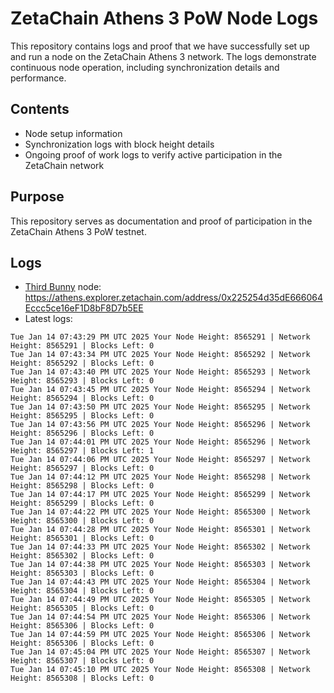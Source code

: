 # ZetaChain Athens 3 PoW Node Logs
This repository contains logs and proof that we have successfully set up and run a node on the ZetaChain Athens 3 network. The logs demonstrate continuous node operation, including synchronization details and performance.

## Contents
- Node setup information
- Synchronization logs with block height details
- Ongoing proof of work logs to verify active participation in the ZetaChain network

## Purpose
This repository serves as documentation and proof of participation in the ZetaChain Athens 3 PoW testnet.

## Logs

- [Third Bunny](https://thirdbunny.xyz/) node: https://athens.explorer.zetachain.com/address/0x225254d35dE666064Eccc5ce16eF1D8bF8D7b5EE
- Latest logs:
```
Tue Jan 14 07:43:29 PM UTC 2025 Your Node Height: 8565291 | Network Height: 8565291 | Blocks Left: 0
Tue Jan 14 07:43:34 PM UTC 2025 Your Node Height: 8565292 | Network Height: 8565292 | Blocks Left: 0
Tue Jan 14 07:43:40 PM UTC 2025 Your Node Height: 8565293 | Network Height: 8565293 | Blocks Left: 0
Tue Jan 14 07:43:45 PM UTC 2025 Your Node Height: 8565294 | Network Height: 8565294 | Blocks Left: 0
Tue Jan 14 07:43:50 PM UTC 2025 Your Node Height: 8565295 | Network Height: 8565295 | Blocks Left: 0
Tue Jan 14 07:43:56 PM UTC 2025 Your Node Height: 8565296 | Network Height: 8565296 | Blocks Left: 0
Tue Jan 14 07:44:01 PM UTC 2025 Your Node Height: 8565296 | Network Height: 8565297 | Blocks Left: 1
Tue Jan 14 07:44:06 PM UTC 2025 Your Node Height: 8565297 | Network Height: 8565297 | Blocks Left: 0
Tue Jan 14 07:44:12 PM UTC 2025 Your Node Height: 8565298 | Network Height: 8565298 | Blocks Left: 0
Tue Jan 14 07:44:17 PM UTC 2025 Your Node Height: 8565299 | Network Height: 8565299 | Blocks Left: 0
Tue Jan 14 07:44:22 PM UTC 2025 Your Node Height: 8565300 | Network Height: 8565300 | Blocks Left: 0
Tue Jan 14 07:44:28 PM UTC 2025 Your Node Height: 8565301 | Network Height: 8565301 | Blocks Left: 0
Tue Jan 14 07:44:33 PM UTC 2025 Your Node Height: 8565302 | Network Height: 8565302 | Blocks Left: 0
Tue Jan 14 07:44:38 PM UTC 2025 Your Node Height: 8565303 | Network Height: 8565303 | Blocks Left: 0
Tue Jan 14 07:44:43 PM UTC 2025 Your Node Height: 8565304 | Network Height: 8565304 | Blocks Left: 0
Tue Jan 14 07:44:49 PM UTC 2025 Your Node Height: 8565305 | Network Height: 8565305 | Blocks Left: 0
Tue Jan 14 07:44:54 PM UTC 2025 Your Node Height: 8565306 | Network Height: 8565306 | Blocks Left: 0
Tue Jan 14 07:44:59 PM UTC 2025 Your Node Height: 8565306 | Network Height: 8565306 | Blocks Left: 0
Tue Jan 14 07:45:04 PM UTC 2025 Your Node Height: 8565307 | Network Height: 8565307 | Blocks Left: 0
Tue Jan 14 07:45:10 PM UTC 2025 Your Node Height: 8565308 | Network Height: 8565308 | Blocks Left: 0
```
